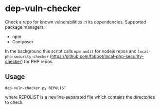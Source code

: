 # dep-vuln-checker

Check a repo for known vulnerabilities in its dependencies.
Supported package managers:
* npm
* Composer

In the background this script calls `npm audit` for nodejs repos and `local-php-security-checker` (https://github.com/fabpot/local-php-security-checker) for PHP repos.

## Usage
```
dep-vuln-checker.py REPOLIST
```
where REPOLIST is a newline-separated file which contains the directories to check.

